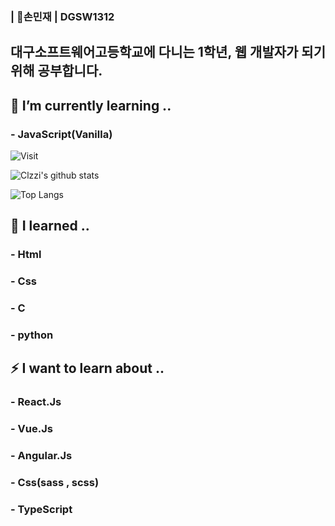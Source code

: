 ### | 💜손민재 | DGSW1312 
## 대구소프트웨어고등학교에 다니는 1학년, 웹 개발자가 되기위해 공부합니다.

<!--
**Clzzi/Clzzi** is a ✨ _special_ ✨ repository because its `README.md` (this file) appears on your GitHub profile.
- 🔭 I’m currently working on ...
- 🌱 I’m currently learning ...
- 👯 I’m looking to collaborate on ...
- 🤔 I’m looking for help with ...
- 💬 Ask me about ...
- 📫 How to reach me: ...
- 😄 Pronouns: ...
- ⚡ Fun fact: ...
-->
## 🌱 I’m currently learning ..
### - JavaScript(Vanilla)


![Visit](https://hits.seeyoufarm.com/api/count/incr/badge.svg?url=https%3A%2F%2Fgithub.com%2FClzzi%2Fhit-counter&count_bg=%237B62C3&title_bg=%239D7EDF&icon=electron.svg&icon_color=%23B890DF&title=Visit&edge_flat=false)

![Clzzi's github stats](https://github-readme-stats.vercel.app/api?username=Clzzi&show_icons=true&theme=cobalt)

![Top Langs](https://github-readme-stats.vercel.app/api/top-langs/?username=Clzzi&layout=compact)


## 🔭 I learned ..
### - Html
### - Css
### - C
### - python

## ⚡ I want to learn about ..
### - React.Js
### - Vue.Js
### - Angular.Js
### - Css(sass , scss)
### - TypeScript
